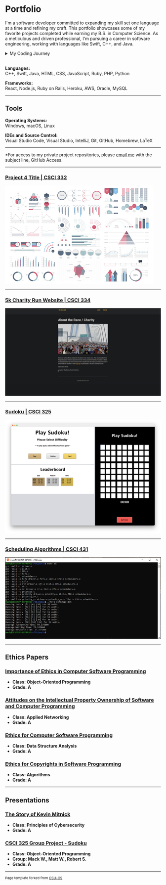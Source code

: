 Portfolio
=========
I'm a software developer committed to expanding my skill set one language at a time and refining my craft. This portfolio showcases some of my favorite projects completed while earning my B.S. in Computer Science. As a meticulous and driven professional, I'm pursuing a career in software engineering, working with languages like Swift, C++, and Java.

<details>
  <summary>My Coding Journey</summary>
My coding journey began as a Computer Science student eager to create meaningful and practical software. Owning an iPhone sparked my interest in iOS development, motivating me to teach myself Swift and work toward building my own app. While I enjoy programming in C++ and Java, I've developed a passion for using Swift and SwiftUI, especially for Apple platforms. As I continue to grow as a developer, I aim to deepen my expertise in iOS, iPadOS, and macOS development. My upcoming side projects include exploring Full-Stack Development with Swift using Vapor and delving into embedded Swift programming.
</details>
<br>


**Languages:**  
C++, Swift, Java, HTML, CSS, JavaScript, Ruby, PHP, Python

**Frameworks:**  
React, Node.js, Ruby on Rails, Heroku, AWS, Oracle, MySQL

---

## Tools

**Operating Systems:**  
Windows, macOS, Linux

**IDEs and Source Control:**  
Visual Studio Code, Visual Studio, IntelliJ, Git, GitHub, Homebrew, LaTeX

--------------------

*For access to my private project repositories, please [email me](mailto:mwessels@csustudent.net?subject=GitHub%20Access) with the subject line, GitHub Access.

---
### [Project 4 Title | CSCI 332](project1)

![Project 4 Thumbnail Name](images/dummy_thumbnail.jpg)

---
### [5k Charity Run Website | CSCI 334](funrun_project.md)

![funrun front page](images/funrun_fig1.png)

---
### [Sudoku | CSCI 325](sudoku_project.md)

![Project 2 Thumbnail Name](images/sudoku_fig1.png)

---
### [Scheduling Algorithms  | CSCI 431](scheduling_project.md)

![Project 3 Thumbnail Name](images/schedule_fig1.JPG)

---

Ethics Papers
-------------

### [Importance of Ethics in Computer Software Programming](pdf/Mack_Ethics_Importance.pdf)

-   **Class: Object-Oriented Programming**  
-   **Grade: A**

### [Attitudes on the Intellectual Property Ownership of Software and Computer Programming](/pdf/Mack_Intellectual_Property.pdf)

-   **Class: Applied Networking** 
-   **Grade: A**

### [Ethics for Computer Software Programming](/pdf/Mack_Ethics_Software.pdf)

-   **Class: Data Structure Analysis** 
-   **Grade: A**

### [Ethics for Copyrights in Software Programming](/pdf/Mack_Ethics_Copyrights.pdf)

-   **Class: Algorithms** 
-   **Grade: A**

---

Presentations
-------------

### [The Story of Kevin Mitnick](pdf/The_Story_of_Kevin_Mitnick.pdf)

- **Class: Principles of Cybersecurity** 
- **Grade: A**


### [CSCI 325 Group Project - Sudoku](https://www.youtube.com/watch?v=TI5XosF6UNU)

- **Class: Object-Oriented Programming**
- **Group: Mack W., Matt W., Robert S.**
- **Grade: A**

---

<p style="font-size:11px">Page template forked from <a href="https://github.com/csu-cs/csci-portfolio">CSU-CS</a></p>
<!-- Remove above link if you don't want to attributive -->
